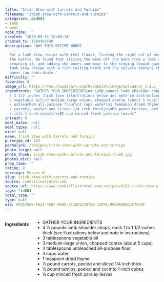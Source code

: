 ```yaml
---
title: "Irish Stew with Carrots and Turnips"
filename: "irish-stew-with-carrots-and-turnips"
categories: &id001
- lamb
- meat
cook_time: ''
created: '2020-05-14 15:03:10'
created_ts: 1589468590
description: 'WHY THIS RECIPE WORKS

  For a lamb stew recipe with real flavor, finding the right cut of meat was half
  the battle. We found that slicing the meat off the bone from a lamb shoulder chop,
  browning it, and adding the bones and meat to the stewing liquid gave us a great
  lamb stew recipe with a rich-tasting broth and the velvety texture that only marrow-rich
  bones can contribute.'
difficulty: ''
favorite: 0
image_url: https://res.cloudinary.com/hksqkdlah/image/upload/ar_1:1,c_fill,dpr_2.0,f_auto,fl_lossy.progressive.strip_profile,g_faces:auto,q_auto:low,w_344/34368_sfs-irish-stew-with-carrots-and-turnips-464bw
ingredients: "GATHER YOUR INGREDIENTS\n4 \xBD pounds lamb shoulder chops, each 1 to\
  \ 1 1/2 inches thick (see illustrations below and note in instructions)\n3 tablespoons\
  \ vegetable oil\n3 medium-large onion, chopped coarse (about 5 cups)\n4 tablespoons\
  \ unbleached all-purpose flour\n3 cups water\n1 teaspoon dried thyme\n\xBD pound\
  \ carrots, peeled and sliced 1/4 inch thick\n\xBD pound turnips, peeled and cut\
  \ into 1-inch cubes\n\xBC cup minced fresh parsley leaves"
intrash: 0
meal_dates: null
meal_types: null
mine: null
name: Irish Stew with Carrots and Turnips
p_recipe_id: 152
permalink: /recipes/irish-stew-with-carrots-and-turnips
photo_large: null
photo_thumb: irish-stew-with-carrots-and-turnips-thumb.jpg
photos_dict: null
prep_time: ''
rating: 0
servings: Serves 6
slug: irish-stew-with-carrots-and-turnips
source: cooksillustrated.com
source_url: https://www.cooksillustrated.com/recipes/4122-irish-stew-with-carrots-and-turnips?incode=MCSCD00L0&ref=new_search_experience_16
tags: *id001
total_time: ''
type: null
uid: A03A7DA8-F631-4EEF-8685-3C16E0158760-13891-0000A8DB02E7AC8F
---
```

<div class="large-8 medium-7 columns" id="writeup">	</div><!-- #writeup -->
</div><!-- #row-one -->
<div class="row" id="row-two">	<div class="medium-4 small-5 columns" id="ingredients"><h4>Ingredients</h4><div class="box box-ingredients content"><ul>
<li>GATHER YOUR INGREDIENTS</li>
<li>4 ½ pounds lamb shoulder chops, each 1 to 1 1/2 inches thick (see illustrations below and note in instructions)</li>
<li>3 tablespoons vegetable oil</li>
<li>3 medium-large onion, chopped coarse (about 5 cups)</li>
<li>4 tablespoons unbleached all-purpose flour</li>
<li>3 cups water</li>
<li>1 teaspoon dried thyme</li>
<li>½ pound carrots, peeled and sliced 1/4 inch thick</li>
<li>½ pound turnips, peeled and cut into 1-inch cubes</li>
<li>¼ cup minced fresh parsley leaves</li>
</ul>
</div>	</div>	<div class="medium-6 small-7 columns" id="directions">	</div>